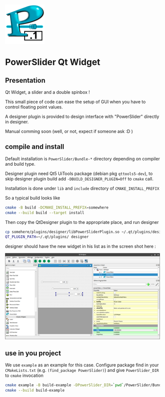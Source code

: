![alt text][logo]

# PowerSlider Qt Widget

## Presentation

Qt Widget, a slider and a double spinbox !

This small piece of code can ease the setup of GUI when you have to control floating point values.

A designer plugin is provided to design interface with "PowerSlider" directly in designer.

Manual comming soon (well, or not, expect if someone ask :D )

## compile and install

Default installation is `PowerSlider/Bundle-*` directory depending on compiler and build type.

Designer plugin need Qt5 UiTools package (debian pkg `qttools5-dev`), to skip designer plugin build add `-DBUILD_DESIGNER_PLUGIN=Off` to `cmake` call.

Installation is done under `lib` and `include` directory of `CMAKE_INSTALL_PREFIX`

So a typical build looks like

```sh
cmake -B build -DCMAKE_INSTALL_PREFIX=somewhere
cmake --build build --target install
```

Then copy the QtDesigner plugin to the appropriate place, and run designer

```sh
cp somehere/plugins/designer/libPowerSliderPlugin.so ~/.qt/plugins/designer/
QT_PLUGIN_PATH=~/.qt/plugins/ designer
```

designer should have the new widget in his list as in the screen shot here :

![alt text][designer]

[designer]: ./doc/designer.png "designer screenshot"
[logo]: ./assets/icon.svg "PowerSlider logo"

## use in you project

We use `example` as an example for this case.
Configure package find in your `CMakeLists.txt` (e.g. `(find_package PowerSlider)`) and give `PowerSlider_DIR` to `cmake` invocation

```sh
cmake example -B build-example -DPowerSlider_DIR=`pwd`/PowerSlider/Bundle-GNU-Release/lib/cmake/PowerSlider
cmake --build build-example
```
